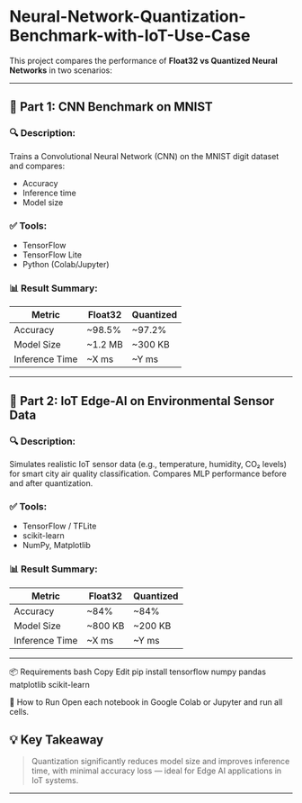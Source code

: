 # Neural-Network-Quantization-Benchmark-with-IoT-Use-Case
This project compares the performance of **Float32 vs Quantized Neural Networks** in two scenarios:

---

## 📌 Part 1: CNN Benchmark on MNIST

### 🔍 Description:
Trains a Convolutional Neural Network (CNN) on the MNIST digit dataset and compares:
- Accuracy
- Inference time
- Model size

### ✅ Tools:
- TensorFlow
- TensorFlow Lite
- Python (Colab/Jupyter)

### 📊 Result Summary:
| Metric         | Float32     | Quantized   |
|----------------|-------------|-------------|
| Accuracy       | ~98.5%      | ~97.2%      |
| Model Size     | ~1.2 MB     | ~300 KB     |
| Inference Time | ~X ms       | ~Y ms       |

---

## 📌 Part 2: IoT Edge-AI on Environmental Sensor Data

### 🔍 Description:
Simulates realistic IoT sensor data (e.g., temperature, humidity, CO₂ levels) for smart city air quality classification. Compares MLP performance before and after quantization.

### ✅ Tools:
- TensorFlow / TFLite
- scikit-learn
- NumPy, Matplotlib

### 📊 Result Summary:
| Metric         | Float32     | Quantized   |
|----------------|-------------|-------------|
| Accuracy       | ~84%        | ~84%        |
| Model Size     | ~800 KB     | ~200 KB     |
| Inference Time | ~X ms       | ~Y ms       |

---


📦 Requirements
bash
Copy
Edit
pip install tensorflow numpy pandas matplotlib scikit-learn

🚀 How to Run
Open each notebook in Google Colab or Jupyter and run all cells.

## 💡 Key Takeaway
> Quantization significantly reduces model size and improves inference time, with minimal accuracy loss — ideal for Edge AI applications in IoT systems.

---


